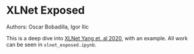 # XLNet Exposed
Authors: Oscar Bobadilla, Igor Ilic  

This is a deep dive into [XLNet Yang et. al 2020](https://arxiv.org/pdf/1906.08237.pdf), with an example. All work can be seen in `xlnet_exposed.ipynb`.
